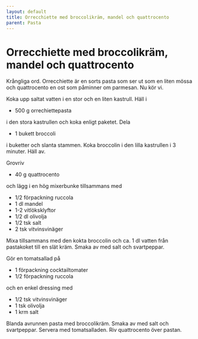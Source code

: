 ```yaml
---
layout: default
title: Orrecchiette med broccolikräm, mandel och quattrocento
parent: Pasta
---
```

# Orrecchiette med broccolikräm, mandel och quattrocento

Krångliga ord. Orrecchiette är en sorts pasta som ser ut som en liten
mössa och quattrocento en ost som påminner om parmesan. Nu kör vi.

Koka upp saltat vatten i en stor och en liten kastrull. Häll i

-   500 g orrechiettepasta

i den stora kastrullen och koka enligt paketet. Dela

-   1 bukett broccoli

i buketter och slanta stammen. Koka broccolin i den lilla kastrullen i 3
minuter. Häll av.

Grovriv

-   40 g quattrocento

och lägg i en hög mixerbunke tillsammans med

-   1/2 förpackning ruccola
-   1 dl mandel
-   1-2 vitlöksklyftor
-   1/2 dl olivolja
-   1/2 tsk salt
-   2 tsk vitvinsvinäger

Mixa tillsammans med den kokta broccolin och ca. 1 dl vatten från
pastakoket till en slät kräm. Smaka av med salt och svartpeppar.

Gör en tomatsallad på

-   1 förpackning cocktailtomater
-   1/2 förpackning ruccola

och en enkel dressing med

-   1/2 tsk vitvinsvinäger
-   1 tsk olivolja
-   1 krm salt

Blanda avrunnen pasta med broccolikräm. Smaka av med salt och
svartpeppar. Servera med tomatsalladen. Riv quattrocento över pastan.
